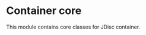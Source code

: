 <!-- Copyright Vespa.ai. Licensed under the terms of the Apache 2.0 license. See LICENSE in the project root. -->
# Container core

This module contains core classes for JDisc container. 
